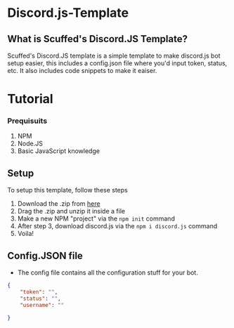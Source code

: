 # Discord.js-Template
## What is Scuffed's Discord.JS Template?
Scuffed's Discord.JS template is a simple template to make discord.js bot setup easier, this includes a config.json file where you'd input token, status, etc.
It also includes code snippets to make it eaiser.

# Tutorial

### Prequisuits
1. NPM
2. Node.JS
3. Basic JavaScript knowledge

## Setup
To setup this template, follow these steps
1. Download the .zip from [here](https://github.com/ScuffedItalian/Discord.js-Template/releases)
2. Drag the .zip and unzip it inside a file
3. Make a new NPM "project" via the `npm init` command
4. After step 3, download discord.js via the `npm i discord.js` command
5. Voila!

## Config.JSON file
* The config file contains all the configuration stuff for your bot.
```json
{
    "token": "",
    "status": "",
    "username": "" 

}
```
